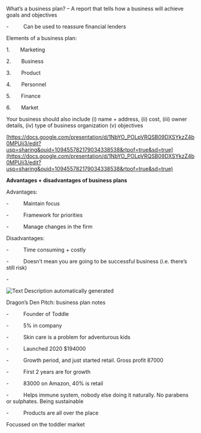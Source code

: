 What’s a business plan? – A report that tells how a business will achieve goals and objectives

-          Can be used to reassure financial lenders

Elements of a business plan:

1.       Marketing

2.       Business

3.       Product

4.       Personnel

5.       Finance

6.       Market

Your business should also include (i) name + address, (ii) cost, (iii) owner details, (iv) type of business organization (v) objectives

[https://docs.google.com/presentation/d/1NbYO_POLpVRQSB09DXSYkzZ4b0MPUij3/edit?usp=sharing&ouid=109455782179034338538&rtpof=true&sd=true](https://docs.google.com/presentation/d/1NbYO_POLpVRQSB09DXSYkzZ4b0MPUij3/edit?usp=sharing&ouid=109455782179034338538&rtpof=true&sd=true)

**Advantages + disadvantages of business plans**

Advantages:

-          Maintain focus

-          Framework for priorities

-          Manage changes in the firm

Disadvantages:

-          Time consuming + costly

-          Doesn’t mean you are going to be successful business (i.e. there’s still risk)

-           

![Text
Description automatically generated](file:///C:/Users/Pranav/AppData/Local/Temp/msohtmlclip1/01/clip_image002.png)

Dragon’s Den Pitch: business plan notes

-          Founder of Toddle

-          5% in company

-          Skin care is a problem for adventurous kids

-          Launched 2020 $194000

-          Growth period, and just started retail. Gross profit 87000

-          First 2 years are for growth

-          83000 on Amazon, 40% is retail

-          Helps immune system, nobody else doing it naturally. No parabens or sulphates. Being sustainable

-          Products are all over the place

Focussed on the toddler market